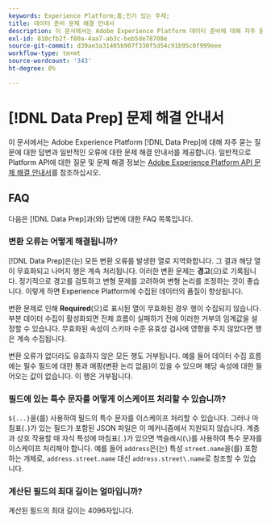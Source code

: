 ```yaml
---
keywords: Experience Platform;홈;인기 있는 주제;
title: 데이터 준비 문제 해결 안내서
description: 이 문서에서는 Adobe Experience Platform 데이터 준비에 대해 자주 묻는 질문에 대한 답변을 제공합니다.
exl-id: 810cfb2f-f80a-4aa7-ab3c-beb5de78708e
source-git-commit: d39ae3a31405b907f330f5d54c91b95c0f999eee
workflow-type: tm+mt
source-wordcount: '343'
ht-degree: 0%

---
```


# [!DNL Data Prep] 문제 해결 안내서

이 문서에서는 Adobe Experience Platform [!DNL Data Prep]에 대해 자주 묻는 질문에 대한 답변과 일반적인 오류에 대한 문제 해결 안내서를 제공합니다. 일반적으로 Platform API에 대한 질문 및 문제 해결 정보는 [Adobe Experience Platform API 문제 해결 안내서](../landing/troubleshooting.md)를 참조하십시오.

## FAQ

다음은 [!DNL Data Prep]과(와) 답변에 대한 FAQ 목록입니다.

### 변환 오류는 어떻게 해결됩니까?

[!DNL Data Prep]은(는) 모든 변환 오류를 발생한 열로 지역화합니다. 그 결과 해당 열이 무효화되고 나머지 행은 계속 처리됩니다. 이러한 변환 문제는 **경고**(으)로 기록됩니다. 정기적으로 경고를 검토하고 변형 문제를 고려하여 변형 논리를 조정하는 것이 좋습니다. 이렇게 하면 Experience Platform에 수집된 데이터의 품질이 향상됩니다.

변환 문제로 인해 **Required**(으)로 표시된 열이 무효화된 경우 행이 수집되지 않습니다. 부분 데이터 수집이 활성화되면 전체 흐름이 실패하기 전에 이러한 거부의 임계값을 설정할 수 있습니다. 무효화된 속성이 스키마 수준 유효성 검사에 영향을 주지 않았다면 행은 계속 수집됩니다.

변환 오류가 없더라도 유효하지 않은 모든 행도 거부됩니다. 예를 들어 데이터 수집 흐름에는 필수 필드에 대한 통과 매핑(변환 논리 없음)이 있을 수 있으며 해당 속성에 대한 들어오는 값이 없습니다. 이 행은 거부됩니다.

### 필드에 있는 특수 문자를 어떻게 이스케이프 처리할 수 있습니까?

`${...}`을(를) 사용하여 필드의 특수 문자를 이스케이프 처리할 수 있습니다. 그러나 마침표(`.`)가 있는 필드가 포함된 JSON 파일은 이 메커니즘에서 지원되지 않습니다. 계층과 상호 작용할 때 자식 특성에 마침표(`.`)가 있으면 백슬래시(`\`)를 사용하여 특수 문자를 이스케이프 처리해야 합니다. 예를 들어 `address`은(는) 특성 `street.name`을(를) 포함하는 개체로, `address.street.name` 대신 `address.street\.name`로 참조할 수 있습니다.

### 계산된 필드의 최대 길이는 얼마입니까?

계산된 필드의 최대 길이는 4096자입니다.